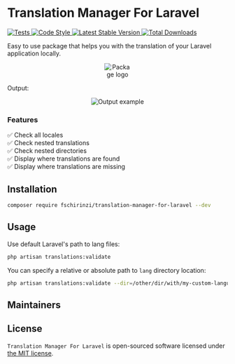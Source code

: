 # Translation Manager For Laravel

<a href="https://github.com/fschirinzi/translation-manager-for-laravel/actions">
    <img src="https://github.com/fschirinzi/translation-manager-for-laravel/workflows/Tests/badge.svg" alt="Tests">
</a>
<a href="https://github.styleci.io/repos/364001001">
    <img src="https://github.styleci.io/repos/364001001/shield?style=flat" alt="Code Style">
</a>
<a href="https://packagist.org/packages/fschirinzi/translation-manager-for-laravel">
    <img src="https://img.shields.io/packagist/v/fschirinzi/translation-manager-for-laravel" alt="Latest Stable Version">
</a>
<a href="https://packagist.org/packages/fschirinzi/translation-manager-for-laravel">
    <img src="https://img.shields.io/packagist/dt/fschirinzi/translation-manager-for-laravel" alt="Total Downloads">
</a>

Easy to use package that helps you with the translation of your Laravel application locally.

<p align="center"><img style="max-width: 60px;" src="https://user-images.githubusercontent.com/5278175/83045008-a9ce0a80-a04d-11ea-89db-90e709ca7b0d.png" alt="Package logo"></p>

Output:

<p align="center"><img style="max-width: 500px;" src="https://francesco.schirinzi.me/wp-content/uploads/2021/05/translation-manager-for-laravel_v1.1.0_output.jpg" alt="Output example"></p>

### Features
:white_check_mark: Check all locales <br>
:white_check_mark: Check nested translations <br>
:white_check_mark: Check nested directories <br>
:white_check_mark: Display where translations are found <br>
:white_check_mark: Display where translations are missing <br>

## Installation
```sh
composer require fschirinzi/translation-manager-for-laravel --dev
```

## Usage
Use default Laravel's path to lang files:
```sh
php artisan translations:validate
```

You can specify a relative or absolute path to `lang` directory location:
```sh
php artisan translations:validate --dir=/other/dir/with/my-custom-languages
```

## Maintainers

## License

`Translation Manager For Laravel` is open-sourced software licensed under [the MIT license](LICENSE.md).
